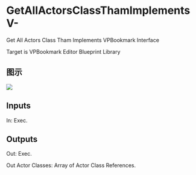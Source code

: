 # GetAllActorsClassThamImplementsV-

Get All Actors Class Tham Implements VPBookmark Interface

Target is VPBookmark Editor Blueprint Library

## 图示

![]($-20221218-18120080.png)

## Inputs

In: Exec.  

## Outputs

Out: Exec.

Out Actor Classes: Array of Actor Class References.


